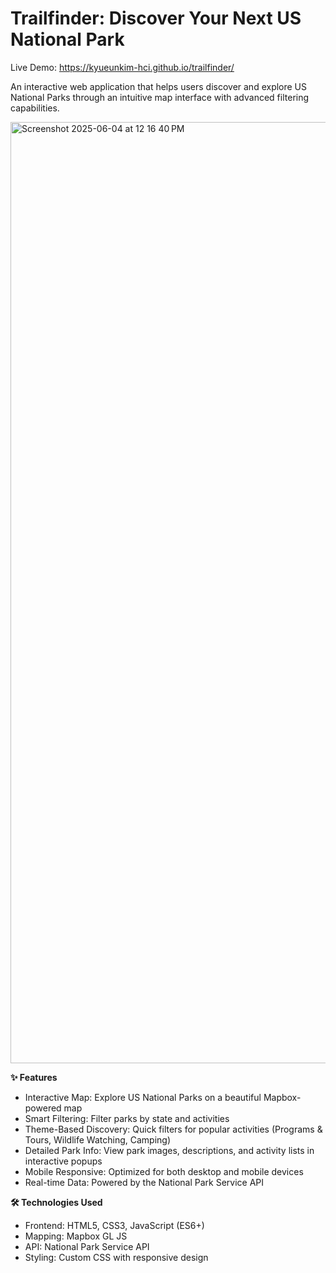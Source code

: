 # Trailfinder: Discover Your Next US National Park
Live Demo: https://kyueunkim-hci.github.io/trailfinder/

An interactive web application that helps users discover and explore US National Parks through an intuitive map interface with advanced filtering capabilities.


<img width="1506" alt="Screenshot 2025-06-04 at 12 16 40 PM" src="https://github.com/user-attachments/assets/2b8fb032-0ab2-421e-989a-33cecc7f91a8" />



**✨ Features**
- Interactive Map: Explore US National Parks on a beautiful Mapbox-powered map
- Smart Filtering: Filter parks by state and activities
- Theme-Based Discovery: Quick filters for popular activities (Programs & Tours, Wildlife Watching, Camping)
- Detailed Park Info: View park images, descriptions, and activity lists in interactive popups
- Mobile Responsive: Optimized for both desktop and mobile devices
- Real-time Data: Powered by the National Park Service API

**🛠️ Technologies Used**
- Frontend: HTML5, CSS3, JavaScript (ES6+)
- Mapping: Mapbox GL JS
- API: National Park Service API
- Styling: Custom CSS with responsive design
